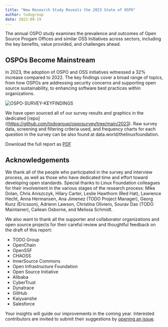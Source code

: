 ```yaml
---
title: "New Research Study Reveals the 2023 State of OSPO"
author: todogroup
date: 2023-09-19
---
```


The annual OSPO study examines the prevalence and outcomes of Open Source Progam Offices and similar OSS Initiatives across sectors, 
including the key benefits, value provided, and challenges ahead.

## OSPOs Become Mainstream

In 2023, the adoption of OSPO and OSS initiatives witnessed a 32% increase compared to 2022. The key findings cover a broad range 
of topics, from how OSPOs are addressing security concerns and supporting open source sustainability, to enhancing software best 
practices within organizations.

![OSPO-SURVEY-KEYFINDINGS](https://github.com/todogroup/todogroup.org/assets/43671777/0330670d-7982-4d6b-b1a3-c4f7ec7e8915)


We have open sourced all of our survey results and graphics in the dedicated 
[repo]((https://github.com/todogroup/osposurvey/tree/main/2023). Raw survey data, screening and filtering 
criteria used, and frequency charts for each question in the survey can be also found at data.world/thelinuxfoundation.

Download the full report as [PDF](https://github.com/todogroup/todogroup.org/files/12641293/STATE_OSPO_2023.pdf)


## Acknowledgements

We thank all of the people who participated in the survey and interview process, as well as those 
who have dedicated time and effort toward developing open standards. Special thanks to Linux Foundation 
colleagues for their involvement in the various stages of the research process: Mike Dolan, Chris Aniszczyk, 
Hilary Carter, Leslie Hawthorn (Red Hat), Lawrence Hecht, Anna Hermansen, Ana Jimenez (TODO Project Manager), 
Georg Kunz (Ericsson), Adrienn Lawson, Christina Oliviero, Sourav Das (TODO Maintainer), Cailean Osborne, and Melissa Schmidt. 

We also want to thank all the supporter and collaborator organizations and open source projects for their careful review 
and thoughtful feedback on the draft of this report:

* TODO Group 
* OpenChain 
* OpenSSF 
* CHAOSS 
* InnerSource Commons 
* Open Infrastructure Foundation 
* Open Source Initiative 
* Alibaba 
* CyberTrust 
* Dynatrace 
* GitHub 
* Kaiyuanshe 
* Salesforce

Your insights will guide our improvements in the coming year. 
Interested contributors are invited to submit their suggestions by [opening an issue](https://github.com/todogroup/osposurvey/issues).
